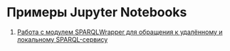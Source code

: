﻿# Примеры Jupyter Notebooks 
1. [Работа с модулем SPARQLWrapper для обращения к удалённому и локальному SPARQL-сервису](https://github.com/dm-fedorov/Jupyter-Notebooks/blob/master/SPARQLWrapper.ipynb)
